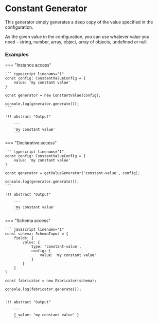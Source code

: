 # Constant Generator

This generator simply generates a deep copy of the value specified in the configuration.

As the given value in the configuration, you can use whatever value you need - string, number, array, object,
array of objects, undefined or null.

### Examples

=== "Instance access"

    ``` typescript linenums="1"
    const config: ConstantValueConfig = {
        value: 'my constant value'
    }

    const generator = new ConstantValue(config);

    console.log(generator.generate());
    ```

    !!! abstract "Output"

        ```
        'my constant value'
        ```

=== "Declarative access"

    ``` typescript linenums="1"
    const config: ConstantValueConfig = {
        value: 'my constant value'
    }

    const generator = getValueGenerator('constant-value', config);

    console.log(generator.generate());
    ```

    !!! abstract "Output"

        ```
        'my constant value'
        ```

=== "Schema access"

    ``` javascript linenums="1"
    const schema: SchemaInput = {
        fields: {
            value: {
                type: 'constant-value',
                config: {
                    value: 'my constant value'
                }
            }
        }
    }

    const fabricator = new Fabricator(schema);

    console.log(fabricator.generate());
    ```

    !!! abstract "Output"

        ```
        { value: 'my constant value' }
        ```
